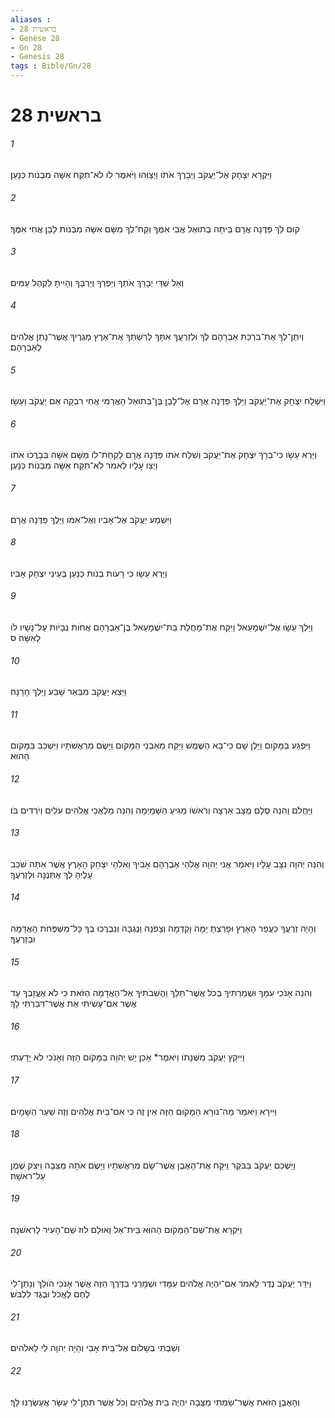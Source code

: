 ```yaml
---
aliases : 
- בראשית 28
- Genèse 28
- Gn 28
- Genesis 28
tags : Bible/Gn/28
---
```


# בראשית 28

###### 1
וַיִּקְרָא יִצְחָק אֶל־יַעֲקֹב וַיְבָרֶךְ אֹתֹו וַיְצַוֵּהוּ וַיֹּאמֶר לֹו לֹא־תִקַּח אִשָּׁה מִבְּנֹות כְּנָעַן׃
###### 2
קוּם לֵךְ פַּדֶּנָה אֲרָם בֵּיתָה בְתוּאֵל אֲבִי אִמֶּךָ וְקַח־לְךָ מִשָּׁם אִשָּׁה מִבְּנֹות לָבָן אֲחִי אִמֶּךָ׃
###### 3
וְאֵל שַׁדַּי יְבָרֵךְ אֹתְךָ וְיַפְרְךָ וְיַרְבֶּךָ וְהָיִיתָ לִקְהַל עַמִּים׃
###### 4
וְיִתֶּן־לְךָ אֶת־בִּרְכַּת אַבְרָהָם לְךָ וּלְזַרְעֲךָ אִתָּךְ לְרִשְׁתְּךָ אֶת־אֶרֶץ מְגֻרֶיךָ אֲשֶׁר־נָתַן אֱלֹהִים לְאַבְרָהָם׃
###### 5
וַיִּשְׁלַח יִצְחָק אֶת־יַעֲקֹב וַיֵּלֶךְ פַּדֶּנָה אֲרָם אֶל־לָבָן בֶּן־בְּתוּאֵל הָאֲרַמִּי אֲחִי רִבְקָה אֵם יַעֲקֹב וְעֵשָׂו׃
###### 6
וַיַּרְא עֵשָׂו כִּי־בֵרַךְ יִצְחָק אֶת־יַעֲקֹב וְשִׁלַּח אֹתֹו פַּדֶּנָה אֲרָם לָקַחַת־לֹו מִשָּׁם אִשָּׁה בְּבָרֲכֹו אֹתֹו וַיְצַו עָלָיו לֵאמֹר לֹא־תִקַּח אִשָּׁה מִבְּנֹות כְּנָעַן׃
###### 7
וַיִּשְׁמַע יַעֲקֹב אֶל־אָבִיו וְאֶל־אִמֹּו וַיֵּלֶךְ פַּדֶּנָה אֲרָם׃
###### 8
וַיַּרְא עֵשָׂו כִּי רָעֹות בְּנֹות כְּנָעַן בְּעֵינֵי יִצְחָק אָבִיו׃
###### 9
וַיֵּלֶךְ עֵשָׂו אֶל־יִשְׁמָעֵאל וַיִּקַּח אֶת־מָחֲלַת בַּת־יִשְׁמָעֵאל בֶּן־אַבְרָהָם אֲחֹות נְבָיֹות עַל־נָשָׁיו לֹו לְאִשָּׁה׃ ס
###### 10
וַיֵּצֵא יַעֲקֹב מִבְּאֵר שָׁבַע וַיֵּלֶךְ חָרָנָה׃
###### 11
וַיִּפְגַּע בַּמָּקֹום וַיָּלֶן שָׁם כִּי־בָא הַשֶּׁמֶשׁ וַיִּקַּח מֵאַבְנֵי הַמָּקֹום וַיָּשֶׂם מְרַאֲשֹׁתָיו וַיִּשְׁכַּב בַּמָּקֹום הַהוּא׃
###### 12
וַיַּחֲלֹם וְהִנֵּה סֻלָּם מֻצָּב אַרְצָה וְרֹאשֹׁו מַגִּיעַ הַשָּׁמָיְמָה וְהִנֵּה מַלְאֲכֵי אֱלֹהִים עֹלִים וְיֹרְדִים בֹּו׃
###### 13
וְהִנֵּה יְהוָה נִצָּב עָלָיו וַיֹּאמַר אֲנִי יְהוָה אֱלֹהֵי אַבְרָהָם אָבִיךָ וֵאלֹהֵי יִצְחָק הָאָרֶץ אֲשֶׁר אַתָּה שֹׁכֵב עָלֶיהָ לְךָ אֶתְּנֶנָּה וּלְזַרְעֶךָ׃
###### 14
וְהָיָה זַרְעֲךָ כַּעֲפַר הָאָרֶץ וּפָרַצְתָּ יָמָּה וָקֵדְמָה וְצָפֹנָה וָנֶגְבָּה וְנִבְרֲכוּ בְךָ כָּל־מִשְׁפְּחֹת הָאֲדָמָה וּבְזַרְעֶךָ׃
###### 15
וְהִנֵּה אָנֹכִי עִמָּךְ וּשְׁמַרְתִּיךָ בְּכֹל אֲשֶׁר־תֵּלֵךְ וַהֲשִׁבֹתִיךָ אֶל־הָאֲדָמָה הַזֹּאת כִּי לֹא אֶעֱזָבְךָ עַד אֲשֶׁר אִם־עָשִׂיתִי אֵת אֲשֶׁר־דִּבַּרְתִּי לָךְ׃
###### 16
וַיִּיקַץ יַעֲקֹב מִשְּׁנָתֹו וַיֹּאמֶר* אָכֵן יֵשׁ יְהוָה בַּמָּקֹום הַזֶּה וְאָנֹכִי לֹא יָדָעְתִּי׃
###### 17
וַיִּירָא וַיֹּאמַר מַה־נֹּורָא הַמָּקֹום הַזֶּה אֵין זֶה כִּי אִם־בֵּית אֱלֹהִים וְזֶה שַׁעַר הַשָּׁמָיִם׃
###### 18
וַיַּשְׁכֵּם יַעֲקֹב בַּבֹּקֶר וַיִּקַּח אֶת־הָאֶבֶן אֲשֶׁר־שָׂם מְרַאֲשֹׁתָיו וַיָּשֶׂם אֹתָהּ מַצֵּבָה וַיִּצֹק שֶׁמֶן עַל־רֹאשָׁהּ׃
###### 19
וַיִּקְרָא אֶת־שֵׁם־הַמָּקֹום הַהוּא בֵּית־אֵל וְאוּלָם לוּז שֵׁם־הָעִיר לָרִאשֹׁנָה׃
###### 20
וַיִּדַּר יַעֲקֹב נֶדֶר לֵאמֹר אִם־יִהְיֶה אֱלֹהִים עִמָּדִי וּשְׁמָרַנִי בַּדֶּרֶךְ הַזֶּה אֲשֶׁר אָנֹכִי הֹולֵךְ וְנָתַן־לִי לֶחֶם לֶאֱכֹל וּבֶגֶד לִלְבֹּשׁ׃
###### 21
וְשַׁבְתִּי בְשָׁלֹום אֶל־בֵּית אָבִי וְהָיָה יְהוָה לִי לֵאלֹהִים׃
###### 22
וְהָאֶבֶן הַזֹּאת אֲשֶׁר־שַׂמְתִּי מַצֵּבָה יִהְיֶה בֵּית אֱלֹהִים וְכֹל אֲשֶׁר תִּתֶּן־לִי עַשֵּׂר אֲעַשְּׂרֶנּוּ לָךְ׃
